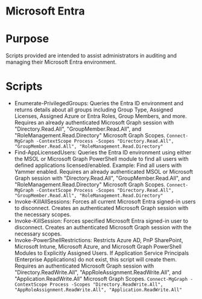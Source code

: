 # Microsoft Entra

# Purpose
Scripts provided are intended to assist administrators in auditing and managing their Microsoft Entra environment.


# Scripts
- Enumerate-PrivilegedGroups: Queries the Entra ID environment and returns details about all groups including Group Type, Assigned Licenses, Assigned Azure or Entra Roles, Group Members, and more. Requires an already authenticated Microsoft Graph session with "Directory.Read.All", "GroupMember.Read.All", and "RoleManagement.Read.Directory" Microsoft Graph Scopes. `Connect-MgGraph -ContextScope Process -Scopes "Directory.Read.All", "GroupMember.Read.All", "RoleManagement.Read.Directory"`
- Find-AppLicensedUsers: Queries the Entra ID environment using either the MSOL or Microsoft Graph PowerShell module to find all users with defined applications licensed/enabled. Example: Find all users with Yammer enabled. Requires an already authenticated MSOL or Microsoft Graph session with "Directory.Read.All", "GroupMember.Read.All", and "RoleManagement.Read.Directory" Microsoft Graph Scopes. `Connect-MgGraph -ContextScope Process -Scopes "Directory.Read.All", "GroupMember.Read.All", "RoleManagement.Read.Directory"`
- Invoke-KillAllSessions: Forces all current Microsoft Entra signed-in users to disconnect. Creates an authenticated Microsoft Graph session with the necessary scopes.
- Invoke-KillSession: Forces specified Microsoft Entra signed-in user to disconnect. Creates an authenticated Microsoft Graph session with the necessary scopes.
- Invoke-PowerShellRestrictions: Restricts Azure AD, PnP SharePoint, Microsoft Intune, Microsoft Azure, and Microsoft Graph PowerShell Modules to Explicitly Assigned Users. If Application Service Principals (Enterprise Applications) do not exist, this script will create them. Requires an authenticated Microsoft Graph session with "Directory.ReadWrite.All", "AppRoleAssignment.ReadWrite.All", and "Application.ReadWrite.All" Microsoft Graph Scopes. `Connect-MgGraph -ContextScope Process -Scopes "Directory.ReadWrite.All", "AppRoleAssignment.ReadWrite.All", "Application.ReadWrite.All"`